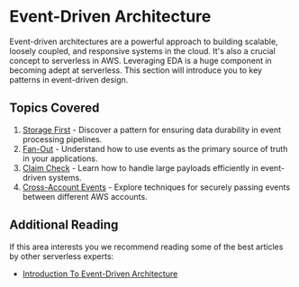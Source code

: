 # Event-Driven Architecture

Event-driven architectures are a powerful approach to building scalable, loosely coupled, and responsive systems in the cloud.
It's also a crucial concept to serverless in AWS.
Leveraging EDA is a huge component in becoming adept at serverless.
This section will introduce you to key patterns in event-driven design.

## Topics Covered

1. [Storage First](./storage-first.md) - Discover a pattern for ensuring data durability in event processing pipelines.
2. [Fan-Out](./fan-out.md) - Understand how to use events as the primary source of truth in your applications.
3. [Claim Check](./claim-check.md) - Learn how to handle large payloads efficiently in event-driven systems.
4. [Cross-Account Events](./cross-account-events.md) - Explore techniques for securely passing events between different AWS accounts.

## Additional Reading

If this area interests you we recommend reading some of the best articles by other serverless experts:

* [Introduction To Event-Driven Architecture](https://elva-group.com/blog/introduction-to-event-driven-architecture/)
